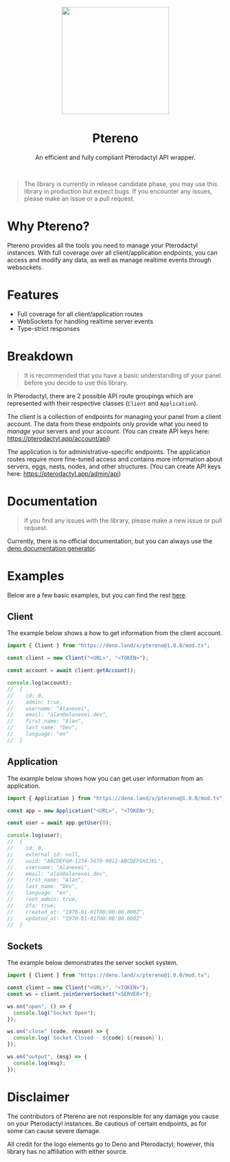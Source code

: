<p align="center">
  <img width="250" src="https://alanexei.dev/ptereno.png">
</p>
<h1 align="center">Ptereno</h1>
<p align="center">An efficient and fully compliant Pterodactyl API wrapper.</p>

<br />

> The library is currently in release candidate phase, you may use this library in production but expect bugs.
> If you encounter any issues, please make an issue or a pull request.

# Why Ptereno?

Ptereno provides all the tools you need to manage your Pterodactyl instances.
With full coverage over all client/application endpoints, you can access and
modify any data, as well as manage realtime events through websockets.

# Features

- Full coverage for all client/application routes
- WebSockets for handling realtime server events
- Type-strict responses

# Breakdown

> It is recommended that you have a basic understanding of your panel before
> you decide to use this library.

In Pterodactyl, there are 2 possible API route groupings which are represented
with their respective classes (`Client` and `Application`).

The client is a collection of endpoints for managing your panel from a client
account. The data from these endpoints only provide what you need to _manage_
your servers and your account. (You can create API keys here:
https://pterodactyl.app/account/api)

The application is for administrative-specific endpoints. The application routes
require more fine-tuned access and contains more information about servers, eggs,
nests, nodes, and other structures. (You can create API keys here:
https://pterodactyl.app/admin/api)

# Documentation

> If you find any issues with the library, please make a new issue or pull request.

Currently, there is no official documentation, but you can always use the
[deno documentation generator](https://doc.deno.land/https/deno.land/x/ptereno/mod.ts).

# Examples

Below are a few basic examples, but you can find the rest [here](https://github.com/Alanexei/Ptereno/tree/master/examples).

## Client

The example below shows a how to get information from the client account.

```ts
import { Client } from "https://deno.land/x/ptereno@1.0.0/mod.ts";

const client = new Client("<URL>", "<TOKEN>");

const account = await client.getAccount();

console.log(account);
//  {
//    id: 0,
//    admin: true,
//    username: "Alanexei",
//    email: "alan@alanexei.dev",
//    first_name: "Alan",
//    last_name: "Dev",
//    language: "en"
//  }
```

## Application

The example below shows how you can get user information from an application.

```ts
import { Application } from "https://deno.land/x/ptereno@1.0.0/mod.ts";

const app = new Application("<URL>", "<TOKEN>");

const user = await app.getUser(0);

console.log(user);
//  {
//    id: 0,
//    external_id: null,
//    uuid: "ABCDEFGH-1234-5678-9012-ABCDEFGHIJKL",
//    username: "Alanexei",
//    email: "alan@alanexei.dev",
//    first_name: "Alan",
//    last_name: "Dev",
//    language: "en",
//    root_admin: true,
//    2fa: true,
//    created_at: "1970-01-01T00:00:00.000Z",
//    updated_at: "1970-01-01T00:00:00.000Z"
//  }
```

## Sockets

The example below demonstrates the server socket system.

```ts
import { Client } from "https://deno.land/x/ptereno@1.0.0/mod.ts";

const client = new Client("<URL>", "<TOKEN>");
const ws = client.joinServerSocket("<SERVER>");

ws.on("open", () => {
  console.log("Socket Open");
});

ws.on("close" (code, reason) => {
  console.log(`Socket Closed - ${code} ${reason}`);
});

ws.on("output", (msg) => {
  console.log(msg);
});
```

# Disclaimer

The contributors of Ptereno are not responsible for any damage you cause
on your Pterodactyl instances. Be cautious of certain endpoints, as for some
can cause severe damage.

All credit for the logo elements go to Deno and Pterodactyl; however, this
library has no affiliation with either source.
